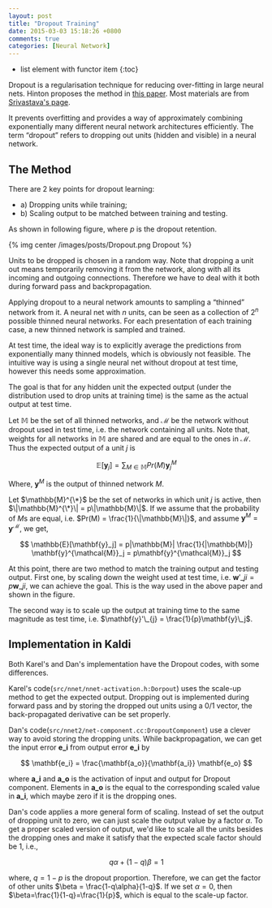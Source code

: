 ```yaml
---
layout: post
title: "Dropout Training"
date: 2015-03-03 15:18:26 +0800
comments: true
categories: [Neural Network]
---
```


* list element with functor item
{:toc}

Dropout is a regularisation technique for reducing over-fitting in large neural nets. Hinton proposes the method in [this paper](http://arxiv.org/abs/1207.0580). 
Most materials are from [Srivastava's page](http://www.cs.toronto.edu/~nitish/dropout/).
 
It prevents overfitting and provides a way of approximately combining exponentially many different neural network architectures efficiently. The term “dropout” refers to dropping out units (hidden and visible) in a neural network.

## The Method

There are 2 key points for dropout learning: 

* a) Dropping units while training; 
* b) Scaling output to be matched between training and testing. 

As shown in following figure, where $p$ is the dropout retention.

{% img center /images/posts/Dropout.png Dropout %}

Units to be dropped is chosen in a random way. Note that dropping a unit out means temporarily removing it from the network, along with all its incoming and outgoing connections. Therefore we have to deal with it both during forward pass and backpropagation.

Applying dropout to a neural network amounts to sampling a “thinned” network from it. A neural net with $n$ units, can be seen as a collection of $2^n$ possible thinned neural networks. For each presentation of each training case, a new thinned network is sampled and trained. 

At test time, the ideal way is to explicitly average the predictions from exponentially many thinned models, which is obviously not feasible. The intuitive way is using a single neural net without dropout at test time, however this needs some approximation. 

The goal is that for any hidden unit the expected output (under the distribution used to drop units at training time) is the same as the actual output at test time.

Let $\mathbb{M}$ be the set of all thinned networks, and $\mathcal{M}$ be the network without dropout used in test time, i.e. the network containing all units. Note that, weights for all networks in $\mathbb{M}$ are shared and are equal to the ones in $\mathcal{M}$. Thus the expected output of a unit $j$ is 

$$
\mathbb{E}[\mathbf{y}_j] = \sum_{M \in \mathbb{M}}{Pr(M)\mathbf{y}^{M}_j}
$$

Where, $\mathbf{y}^{M}$ is the output of thinned network $M$.

Let $\mathbb{M}^{\*}$ be the set of networks in which unit $j$ is active, then $\|\mathbb{M}^{\*}\| = p\|\mathbb{M}\|$. If we assume that the probability of $M$s are equal, i.e. $Pr(M) = \frac{1}{\|\mathbb{M}\|}$, and assume $\mathbf{y}^{M} = \mathbf{y}^{\mathcal{M}}$, we get,

$$
\mathbb{E}[\mathbf{y}_j] = p|\mathbb{M}| \frac{1}{|\mathbb{M}|} \mathbf{y}^{\mathcal{M}}_j = p\mathbf{y}^{\mathcal{M}}_j
$$

At this point, there are two method to match the training output and testing output.
First one, by scaling down the weight used at test time, i.e. $\mathbf{w}'\_{ji} = p\mathbf{w}\_{ji}$, we can achieve the goal. This is the way used in the above paper and shown in the figure.

The second way is to scale up the output at training time to the same magnitude as test time, i.e. $\mathbf{y}'\_{j} = \frac{1}{p}\mathbf{y}\_j$.

## Implementation in Kaldi

Both Karel's and Dan's implementation have the Dropout codes, with some differences.

Karel's code(`src/nnet/nnet-activation.h:Dorpout`) uses the scale-up method to get the expected output. Dropping out is implemented during forward pass and by storing the dropped out units using a 0/1 vector, the back-propagated derivative can be set properly.

Dan's code(`src/nnet2/net-component.cc:DropoutComponent`) use a clever way to avoid storing the dropping units. While backpropagation, we can get the input error $\mathbf{e\_i}$ from output error $\mathbf{e\_i}$ by

$$
\mathbf{e_i} = \frac{\mathbf{a_o}}{\mathbf{a_i}} \mathbf{e_o}
$$

where $\mathbf{a\_i}$ and $\mathbf{a\_o}$ is the activation of input and output for Dropout component. Elements in $\mathbf{a\_o}$ is the equal to the corresponding scaled value in $\mathbf{a\_i}$, which maybe zero if it is the dropping ones.

Dan's code applies a more general form of scaling. Instead of set the output of dropping unit to zero, we can just scale the output value by a factor $\alpha$. To get a proper scaled version of output, we'd like to scale all the units besides the dropping ones and make it satisfy that the expected scale factor should be 1, i.e.,

$$
q \alpha + (1-q)\beta = 1
$$

where, $q=1-p$ is the dropout proportion. Therefore, we can get the factor of other units $\beta = \frac{1-q\alpha}{1-q}$. If we set $\alpha=0$, then $\beta=\frac{1}{1-q}=\frac{1}{p}$, which is equal to the scale-up factor.

